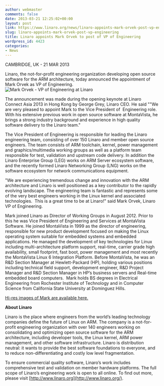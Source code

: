 ```yaml
---
author: webmaster
comments: false
date: 2013-03-21 12:25:02+00:00
layout: post
link: https://www.linaro.org/news/linaro-appoints-mark-orvek-post-vp-engineering/
slug: linaro-appoints-mark-orvek-post-vp-engineering
title: Linaro appoints Mark Orvek to post of VP of Engineering
wordpress_id: 4423
categories:
- News
---
```


CAMBRIDGE, UK - 21 MAR 2013

Linaro, the not-for-profit engineering organization developing open source software for the ARM architecture, today announced the appointment of Mark Orvek as VP of Engineering. ![Mark Orvek - VP of Engineering at Linaro](http://www.linaro.org/assets/common/w128/thumb_Mark_Orvek_High_Res_128x85.jpg)

The announcement was made during the opening keynote at Linaro Connect Asia 2013 in Hong Kong by George Grey, Linaro CEO. He said ""We are very pleased to appoint Mark to the Vice President of  Engineering role. With his extensive previous work in open source software at MontaVista, he brings a strong industry background and experience in high quality software delivery to the Linaro team."

The Vice President of Engineering is responsible for leading the Linaro engineering team, consisting of over 150 Linaro and member open source engineers. The team consists of ARM toolchain, kernel, power management and graphics/multimedia working groups as well as a platform team responsible for test, validation and upstream code delivery. In addition the Linaro Enterprise Group (LEG) works on ARM Server ecosystem software, and the recently formed Linaro Networking Group (LNG) works on the software ecosystem for network communications equipment.

"We are experiencing tremendous change and innovation with the ARM architecture and Linaro is well positioned as a key contributor to the rapidly evolving landscape. The engineering team is fantastic and represents some of the very best engineers working in the Linux kernel and associated technologies.  This is a great time to be at Linaro!" said Mark Orvek, Linaro VP of Engineering.

Mark joined Linaro as Director of Working Groups in August 2012. Prior to this he was Vice President of Engineering and Services at MontaVista Software. He joined MontaVista in 1999 as the director of engineering, responsible for new product development focused on making the Linux operating system suitable for embedded systems and embedded applications. He managed the development of key technologies for Linux including multi-architecture platform support, real-time, carrier grade high availability, small footprint, fast boot, power management and most recently the MontaVista Linux 6 Integration Platform. Before MontaVista, he was an R&D Section Manager at Hewlett-Packard (HP), holding various positions including technical field support, development engineer, R&D Project Manager and R&D Section Manager in HP’s business servers and Real-time embedded board computers.  Mark holds BS degrees in Electrical Engineering from Rochester Institute of Technology and in Computer Science from California State University at Dominguez Hills.

[Hi-res images of Mark are available here.](http://www.linaro.org/assets/gallery/Mark_Orvek_High_Res.jpg)



**About Linaro**

Linaro is the place where engineers from the world’s leading technology companies define the future of Linux on ARM. The company is a not-for-profit engineering organization with over 140 engineers working on consolidating and optimizing open source software for the ARM architecture, including developer tools, the Linux kernel, ARM power management, and other software infrastructure. Linaro is distribution neutral: it wants to provide the best software foundations to everyone, and to reduce non-differentiating and costly low level fragmentation.

To ensure commercial quality software, Linaro’s work includes comprehensive test and validation on member hardware platforms. The full scope of Linaro’s engineering work is open to all online. To find out more, please visit [http://www.linaro.org](http://www.linaro.org/).
